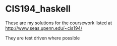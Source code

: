 CIS194_haskell
==============

These are my solutions for the coursework listed at http://www.seas.upenn.edu/~cis194/

They are test driven where possible
